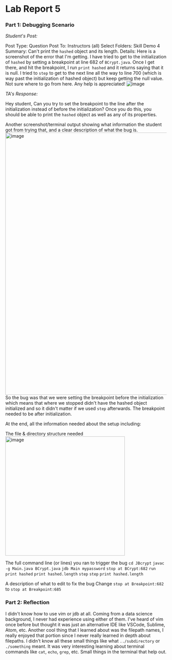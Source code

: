 # Lab Report 5

### Part 1: Debugging Scenario

*Student's Post:*

Post Type: Question
Post To: Instructors (all)
Select Folders: Skill Demo 4
Summary: Can't print the `hashed` object and its length.
Details:
Here is a screenshot of the error that I'm getting. I have tried to get to the initialization of `hashed` by setting a breakpoint at line 682 of `BCrypt.java`. Once I get there, and hit the breakpoint, I run `print hashed` and it returns saying that it is null. I tried to `step` to get to the next line all the way
to line 700 (which is way past the initialization of hashed object) but keep getting the null value. Not sure where to go from here. Any help is appreciated!
![image](https://github.com/KawsAndEffect/cse15l-lab-reports/assets/102554089/fc6f316e-d0bd-40ec-9ac0-bb9199e12181)

*TA's Response:*  

Hey student,
Can you try to set the breakpoint to the line after the initialization instead of before the initialization? Once you do this, you should be able to print the `hashed` object as well
as any of its properties.

Another screenshot/terminal output showing what information the student got from trying that, and a clear description of what the bug is.
<img width="820" alt="image" src="https://github.com/KawsAndEffect/cse15l-lab-reports/assets/102554089/9ec11062-a314-451c-b154-faeac20a6987">
So the bug was that we were setting the breakpoint before the initialization which means that where we stopped didn't have the hashed object initialized and so it didn't matter if
we used `step` afterwards. The breakpoint needed to be after initialization.

At the end, all the information needed about the setup including:

The file & directory structure needed
<img width="373" alt="image" src="https://github.com/KawsAndEffect/cse15l-lab-reports/assets/102554089/e874b0a3-ea33-474d-8e7c-f90ddbf4acf1">

The full command line (or lines) you ran to trigger the bug
`cd JBcrypt`
`javac -g Main.java BCrypt.java`
`jdb Main mypassword`
`stop at BCrypt:682`
`run`
`print hashed`
`print hashed.length`
`step`
`step`
`print hashed.length`

A description of what to edit to fix the bug
Change `stop at Breakpoint:682` to `stop at Breakpoint:685`


### Part 2: Reflection
I didn't know how to use vim or jdb at all. Coming from a data science background, I never had experience using either of them. I've heard of vim once before but thought it was just
an alternative IDE like VSCode, Sublime, Atom, etc. Another cool thing that I learned about was the filepath names, I really enjoyed that portion since I never really learned in depth
about filepaths. I didn't know all these small things like what `../subdirectory` or `./something` meant. It was very interesting learning about terminal commands like `cat`, `echo`,
`grep`, etc. Small things in the terminal that help out. 
